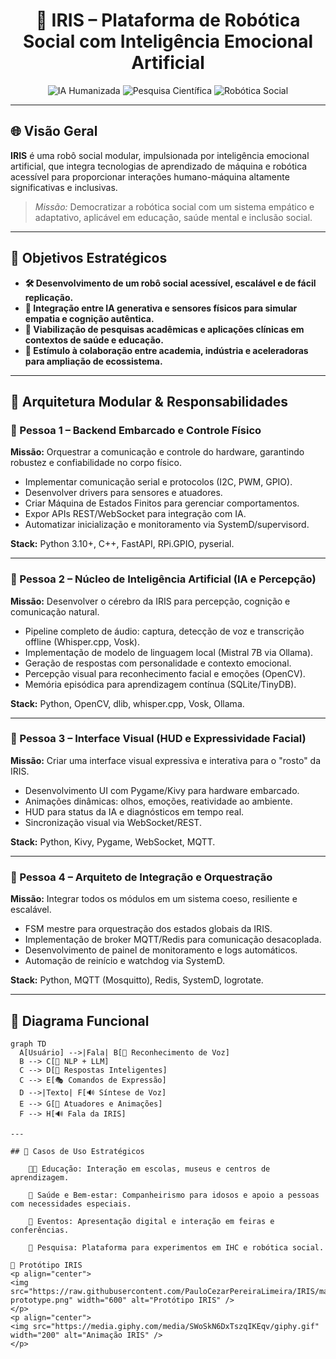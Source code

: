 <h1 align="center">
🤖 IRIS – Plataforma de Robótica Social com Inteligência Emocional Artificial
</h1>

<p align="center">
  <img src="https://img.shields.io/badge/IA%20Humanizada-%2300ffff?style=for-the-badge&logo=openai&logoColor=white" alt="IA Humanizada" />
  <img src="https://img.shields.io/badge/Pesquisa%20Científica-%230099ff?style=for-the-badge&logo=academia&logoColor=white" alt="Pesquisa Científica" />
  <img src="https://img.shields.io/badge/Rob%C3%B3tica%20Social-%23ff00ff?style=for-the-badge&logo=raspberrypi&logoColor=white" alt="Robótica Social" />
</p>

---

## 🌐 Visão Geral

**IRIS** é uma robô social modular, impulsionada por inteligência emocional artificial, que integra tecnologias de aprendizado de máquina e robótica acessível para proporcionar interações humano-máquina altamente significativas e inclusivas.

> *Missão:* Democratizar a robótica social com um sistema empático e adaptativo, aplicável em educação, saúde mental e inclusão social.

---

## 🎯 Objetivos Estratégicos

- **🛠️ Desenvolvimento de um robô social acessível, escalável e de fácil replicação.**  
- **🧠 Integração entre IA generativa e sensores físicos para simular empatia e cognição autêntica.**  
- **🔬 Viabilização de pesquisas acadêmicas e aplicações clínicas em contextos de saúde e educação.**  
- **🚀 Estímulo à colaboração entre academia, indústria e aceleradoras para ampliação de ecossistema.**

---

## 🧱 Arquitetura Modular & Responsabilidades

### 👤 Pessoa 1 – Backend Embarcado e Controle Físico  
**Missão:** Orquestrar a comunicação e controle do hardware, garantindo robustez e confiabilidade no corpo físico.

- Implementar comunicação serial e protocolos (I2C, PWM, GPIO).  
- Desenvolver drivers para sensores e atuadores.  
- Criar Máquina de Estados Finitos para gerenciar comportamentos.  
- Expor APIs REST/WebSocket para integração com IA.  
- Automatizar inicialização e monitoramento via SystemD/supervisord.

**Stack:** Python 3.10+, C++, FastAPI, RPi.GPIO, pyserial.

---

### 👤 Pessoa 2 – Núcleo de Inteligência Artificial (IA e Percepção)  
**Missão:** Desenvolver o cérebro da IRIS para percepção, cognição e comunicação natural.

- Pipeline completo de áudio: captura, detecção de voz e transcrição offline (Whisper.cpp, Vosk).  
- Implementação de modelo de linguagem local (Mistral 7B via Ollama).  
- Geração de respostas com personalidade e contexto emocional.  
- Percepção visual para reconhecimento facial e emoções (OpenCV).  
- Memória episódica para aprendizagem contínua (SQLite/TinyDB).

**Stack:** Python, OpenCV, dlib, whisper.cpp, Vosk, Ollama.

---

### 👤 Pessoa 3 – Interface Visual (HUD e Expressividade Facial)  
**Missão:** Criar uma interface visual expressiva e interativa para o "rosto" da IRIS.

- Desenvolvimento UI com Pygame/Kivy para hardware embarcado.  
- Animações dinâmicas: olhos, emoções, reatividade ao ambiente.  
- HUD para status da IA e diagnósticos em tempo real.  
- Sincronização visual via WebSocket/REST.

**Stack:** Python, Kivy, Pygame, WebSocket, MQTT.

---

### 👤 Pessoa 4 – Arquiteto de Integração e Orquestração  
**Missão:** Integrar todos os módulos em um sistema coeso, resiliente e escalável.

- FSM mestre para orquestração dos estados globais da IRIS.  
- Implementação de broker MQTT/Redis para comunicação desacoplada.  
- Desenvolvimento de painel de monitoramento e logs automáticos.  
- Automação de reinício e watchdog via SystemD.

**Stack:** Python, MQTT (Mosquitto), Redis, SystemD, logrotate.

---

## 🧠 Diagrama Funcional

```mermaid
graph TD
  A[Usuário] -->|Fala| B[🎤 Reconhecimento de Voz]
  B --> C[🧠 NLP + LLM]
  C --> D[💬 Respostas Inteligentes]
  C --> E[🎭 Comandos de Expressão]
  D -->|Texto| F[🔊 Síntese de Voz]
  E --> G[🦾 Atuadores e Animações]
  F --> H[🔊 Fala da IRIS]

---

## 🎯 Casos de Uso Estratégicos

    👨‍🏫 Educação: Interação em escolas, museus e centros de aprendizagem.

    👵 Saúde e Bem-estar: Companheirismo para idosos e apoio a pessoas com necessidades especiais.

    🎤 Eventos: Apresentação digital e interação em feiras e conferências.

    🧪 Pesquisa: Plataforma para experimentos em IHC e robótica social.

📸 Protótipo IRIS
<p align="center">
<img src="https://raw.githubusercontent.com/PauloCezarPereiraLimeira/IRIS/main/images/iris-prototype.png" width="600" alt="Protótipo IRIS" />
</p>
<p align="center">
<img src="https://media.giphy.com/media/SWoSkN6DxTszqIKEqv/giphy.gif" width="200" alt="Animação IRIS" />
</p>
